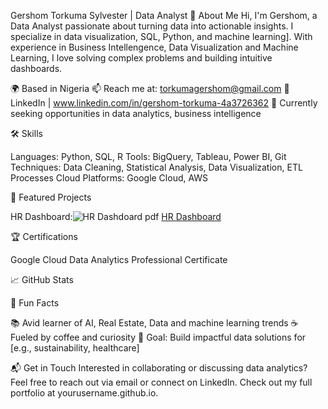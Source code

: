 Gershom Torkuma Sylvester | Data Analyst
👋 About Me
Hi, I'm Gershom, a Data Analyst passionate about turning data into actionable insights. I specialize in data visualization, SQL, Python, and machine learning]. With experience in Business Intellengence, Data Visualization and Machine Learning, I love solving complex problems and building intuitive dashboards.

🌍 Based in Nigeria
📫 Reach me at: torkumagershom@gmail.com
🔗 LinkedIn | www.linkedin.com/in/gershom-torkuma-4a3726362
💼 Currently seeking opportunities in data analytics, business intelligence

🛠️ Skills

Languages: Python, SQL, R
Tools: BigQuery, Tableau, Power BI, Git
Techniques: Data Cleaning, Statistical Analysis, Data Visualization, ETL Processes
Cloud Platforms: Google Cloud, AWS

📂 Featured Projects

HR Dashboard:![HR Dashdoard pdf](https://github.com/Chaisoman/Gershom-Data-Analysist/commit/4f8d09a0a34370219b1ec0a58fca4fad0d830259)
[HR Dashboard](https://github.com/Chaisoman/Gershom-Data-Analysist/commit/2e34ff53793adec9370439f2c304a298b91d15a9)

🏆 Certifications

Google Cloud Data Analytics Professional Certificate


📈 GitHub Stats

🌟 Fun Facts

📚 Avid learner of AI, Real Estate, Data and machine learning trends
☕ Fueled by coffee and curiosity
🎯 Goal: Build impactful data solutions for [e.g., sustainability, healthcare]

📬 Get in Touch
Interested in collaborating or discussing data analytics? Feel free to reach out via email or connect on LinkedIn. Check out my full portfolio at yourusername.github.io.
